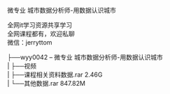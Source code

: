 微专业 城市数据分析师-用数据认识城市

全网it学习资源共享学习<br>全网课程都有，欢迎私聊<br>微信：jerryttom<br>

├──wyy0042 – 微专业 城市数据分析师-用数据认识城市<br> | ├──视频<br> | ├──课程相关资料数据.rar 2.46G<br> | └──其他数据.rar 847.82M